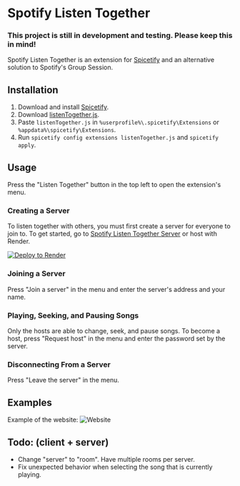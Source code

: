 # Spotify Listen Together

### This project is still in development and testing. Please keep this in mind!

Spotify Listen Together is an extension for [Spicetify](https://spicetify.app/) and an alternative solution to Spotify's Group Session.

## Installation

1. Download and install [Spicetify](https://spicetify.app/docs/getting-started/installation).
2. Download [listenTogether.js](https://github.com/riivx/listen-together/releases/latest/download/listenTogether.js).
3. Paste `listenTogether.js` in `%userprofile%\.spicetify\Extensions` or `%appdata%\spicetify\Extensions`.
4. Run `spicetify config extensions listenTogether.js` and `spicetify apply`.

## Usage

Press the "Listen Together" button in the top left to open the extension's menu.

### Creating a Server

To listen together with others, you must first create a server for everyone to join to.
To get started, go to [Spotify Listen Together Server](https://github.com/riivx/listen-together-server) or host with Render.

[![Deploy to Render](https://render.com/images/deploy-to-render-button.svg)](https://render.com/deploy?repo=https://github.com/riivx/listen-together-server)

### Joining a Server

Press "Join a server" in the menu and enter the server's address and your name.

### Playing, Seeking, and Pausing Songs

Only the hosts are able to change, seek, and pause songs. To become a host, press "Request host" in the menu and enter the password set by the server.

### Disconnecting From a Server

Press "Leave the server" in the menu.

## Examples

Example of the website:
![Website](examples/web.png)

## Todo: (client + server)

- Change "server" to "room". Have multiple rooms per server.
- Fix unexpected behavior when selecting the song that is currently playing.
